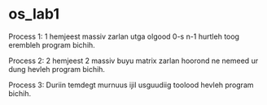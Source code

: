 # os_lab1
Process 1: 1 hemjeest massiv zarlan utga olgood 0-s n-1 hurtleh toog erembleh program bichih.

Process 2: 2 hemjeest 2 massiv buyu matrix zarlan hoorond ne nemeed ur dung hevleh program bichih.

Process 3: Duriin temdegt murnuus ijil usguudiig toolood hevleh program bichih.
